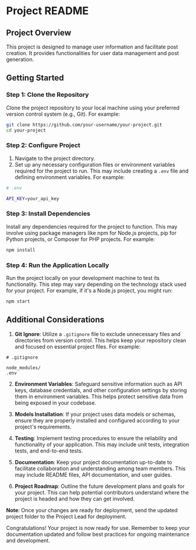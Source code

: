 # Project README

## Project Overview

This project is designed to manage user information and facilitate post creation. It provides functionalities for user data management and post generation.

## Getting Started

### Step 1: Clone the Repository

Clone the project repository to your local machine using your preferred version control system (e.g., Git). For example:

```bash
git clone https://github.com/your-username/your-project.git
cd your-project
```

### Step 2: Configure Project

1. Navigate to the project directory.
2. Set up any necessary configuration files or environment variables required for the project to run. This may include creating a `.env` file and defining environment variables. For example:

```bash
# .env

API_KEY=your_api_key
```

### Step 3: Install Dependencies

Install any dependencies required for the project to function. This may involve using package managers like npm for Node.js projects, pip for Python projects, or Composer for PHP projects. For example:

```bash
npm install
```

### Step 4: Run the Application Locally

Run the project locally on your development machine to test its functionality. This step may vary depending on the technology stack used for your project. For example, if it's a Node.js project, you might run:

```bash
npm start
```

## Additional Considerations

1. **Git Ignore**: Utilize a `.gitignore` file to exclude unnecessary files and directories from version control. This helps keep your repository clean and focused on essential project files. For example:

```gitignore
# .gitignore

node_modules/
.env
```

2. **Environment Variables**: Safeguard sensitive information such as API keys, database credentials, and other configuration settings by storing them in environment variables. This helps protect sensitive data from being exposed in your codebase.

3. **Models Installation**: If your project uses data models or schemas, ensure they are properly installed and configured according to your project's requirements.

4. **Testing**: Implement testing procedures to ensure the reliability and functionality of your application. This may include unit tests, integration tests, and end-to-end tests.

5. **Documentation**: Keep your project documentation up-to-date to facilitate collaboration and understanding among team members. This may include README files, API documentation, and user guides.

6. **Project Roadmap**: Outline the future development plans and goals for your project. This can help potential contributors understand where the project is headed and how they can get involved.

**Note**: Once your changes are ready for deployment, send the updated project folder to the Project Lead for deployment. 

Congratulations! Your project is now ready for use. Remember to keep your documentation updated and follow best practices for ongoing maintenance and development.
